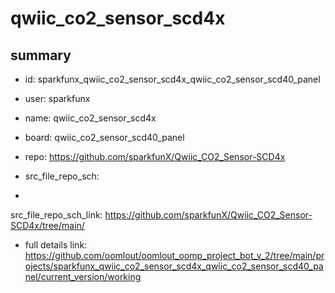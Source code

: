 # qwiic_co2_sensor_scd4x
 
## summary 
* id: sparkfunx_qwiic_co2_sensor_scd4x_qwiic_co2_sensor_scd40_panel
* user: sparkfunx
* name: qwiic_co2_sensor_scd4x
* board: qwiic_co2_sensor_scd40_panel
* repo: https://github.com/sparkfunX/Qwiic_CO2_Sensor-SCD4x



* src_file_repo_sch: 
*
 src_file_repo_sch_link: https://github.com/sparkfunX/Qwiic_CO2_Sensor-SCD4x/tree/main/
* full details link: https://github.com/oomlout/oomlout_oomp_project_bot_v_2/tree/main/projects/sparkfunx_qwiic_co2_sensor_scd4x_qwiic_co2_sensor_scd40_panel/current_version/working  






